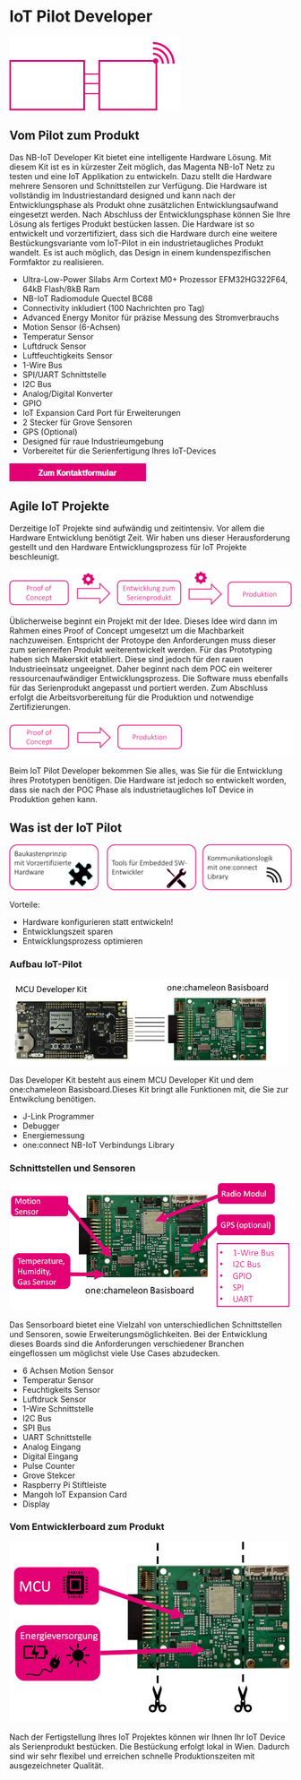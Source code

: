 # IoT Pilot Developer
![IoT Pilot](./pics/logo_iotpilot.png) 

## Vom Pilot zum Produkt
Das NB-IoT Developer Kit bietet eine intelligente Hardware Lösung. Mit diesem Kit ist es in kürzester Zeit möglich, das Magenta NB-IoT Netz zu testen und eine IoT Applikation zu entwickeln. Dazu stellt die Hardware mehrere Sensoren und Schnittstellen zur Verfügung. Die Hardware ist vollständig im Industriestandard designed und kann nach der Entwicklungsphase als Produkt ohne zusätzlichen Entwicklungsaufwand eingesetzt werden. Nach Abschluss der Entwicklungsphase können Sie Ihre Lösung als fertiges Produkt bestücken lassen. Die Hardware ist so entwickelt und vorzertifiziert, dass sich die Hardware durch eine weitere Bestückungsvariante vom IoT-Pilot in ein industrietaugliches Produkt wandelt. Es ist auch möglich, das Design in einem kundenspezifischen Formfaktor zu realisieren.

+ Ultra-Low-Power Silabs Arm Cortext M0+ Prozessor EFM32HG322F64, 64kB Flash/8kB Ram
+ NB-IoT Radiomodule Quectel BC68
+ Connectivity inkludiert (100 Nachrichten pro Tag)
+ Advanced Energy Monitor für präzise Messung des Stromverbrauchs
+ Motion Sensor (6-Achsen)
+ Temperatur Sensor
+ Luftdruck Sensor
+ Luftfeuchtigkeits Sensor
+ 1-Wire Bus
+ SPI/UART Schnittstelle
+ I2C Bus
+ Analog/Digital Konverter
+ GPIO
+ IoT Expansion Card Port für Erweiterungen
+ 2 Stecker für Grove Sensoren
+ GPS (Optional)
+ Designed für raue Industrieumgebung
+ Vorbereitet für die Serienfertigung Ihres IoT-Devices


[![Kontaktformular](./pics/kontaktformular.png)](https://www.t1.magenta.at/business/stage/index2.php#)


## Agile IoT Projekte
Derzeitige IoT Projekte sind aufwändig und zeitintensiv. Vor allem die Hardware Entwicklung benötigt Zeit. Wir haben uns dieser Herausforderung gestellt und den Hardware Entwicklungsprozess für IoT Projekte beschleunigt. 

![Hardware Entwicklungsprozess](./pics/process_hw.png) 

Üblicherweise beginnt ein Projekt mit der Idee. Dieses Idee wird dann im Rahmen eines Proof of Concept umgesetzt um die Machbarkeit nachzuweisen. Entspricht der Protoype den Anforderungen muss dieser zum serienreifen Produkt weiterentwickelt werden. 
Für das Prototyping haben sich Makerskit etabliert. Diese sind jedoch für den rauen Industrieeinsatz ungeeignet. Daher beginnt nach dem POC ein weiterer ressourcenaufwändiger Entwicklungsprozess. Die Software muss ebenfalls für das Serienprodukt angepasst und portiert werden. 
Zum Abschluss erfolgt die Arbeitsvorbereitung für die Produktion und notwendige Zertifizierungen.

![one:chameleon Entwicklungsprozess](./pics/process_oc.png) 

Beim IoT Pilot Developer bekommen Sie alles, was Sie für die Entwicklung ihres Prototypen benötigen. Die Hardware ist jedoch so entwickelt worden, dass sie nach der POC Phase als industrietaugliches IoT Device in Produktion gehen kann. 


## Was ist der IoT Pilot

![IoT Pilot Idee](./pics/devkit.png) 

Vorteile:
+ Hardware konfigurieren statt entwickeln!
+ Entwicklungszeit sparen
+ Entwicklungsprozess optimieren


### Aufbau IoT-Pilot

![Developer Kit](./pics/foto_devkit.png) 

Das Developer Kit besteht aus einem MCU Developer Kit und dem one:chameleon Basisboard.Dieses Kit bringt alle Funktionen mit, die Sie zur Entwikclung benötigen.

+ J-Link Programmer
+ Debugger
+ Energiemessung
+ one:connect NB-IoT Verbindungs Library


### Schnittstellen und Sensoren

![Sensor Board](./pics/foto_sensorbrd.png) 

Das Sensorboard bietet eine Vielzahl von unterschiedlichen Schnittstellen und Sensoren, sowie Erweiterungsmöglichkeiten. Bei der Entwicklung dieses Boards sind die Anforderungen verschiedener Branchen eingeflossen um möglichst viele Use Cases abzudecken. 
+ 6 Achsen Motion Sensor
+ Temperatur Sensor
+ Feuchtigkeits Sensor
+ Luftdruck Sensor
+ 1-Wire Schnittstelle
+ I2C Bus
+ SPI Bus
+ UART Schnittstelle
+ Analog Eingang
+ Digital Eingang
+ Pulse Counter
+ Grove Stekcer
+ Raspberry Pi Stiftleiste
+ Mangoh IoT  Expansion Card
+ Display


### Vom Entwicklerboard zum  Produkt

![Produkt](./pics/foto_product.png) 

Nach der Fertigstellung Ihres IoT Projektes können wir Ihnen Ihr IoT Device als Serienprodukt bestücken. Die Bestückung erfolgt lokal in Wien. Dadurch sind wir sehr flexibel und erreichen schnelle Produktionszeiten mit ausgezeichneter Qualität.
